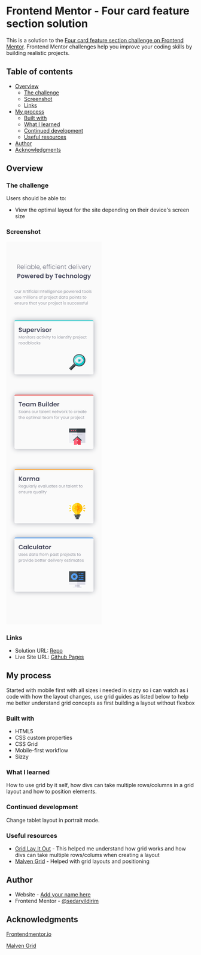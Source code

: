 # Frontend Mentor - Four card feature section solution

This is a solution to the [Four card feature section challenge on Frontend Mentor](https://www.frontendmentor.io/challenges/four-card-feature-section-weK1eFYK). Frontend Mentor challenges help you improve your coding skills by building realistic projects. 

## Table of contents

- [Overview](#overview)
  - [The challenge](#the-challenge)
  - [Screenshot](#screenshot)
  - [Links](#links)
- [My process](#my-process)
  - [Built with](#built-with)
  - [What I learned](#what-i-learned)
  - [Continued development](#continued-development)
  - [Useful resources](#useful-resources)
- [Author](#author)
- [Acknowledgments](#acknowledgments)


## Overview

### The challenge

Users should be able to:

- View the optimal layout for the site depending on their device's screen size

### Screenshot

![](./images/screenshot.jpg)

### Links

- Solution URL: [Repo](https://github.com/sedaryildirim/four-card-feature-section)
- Live Site URL: [Github Pages](https://sedaryildirim.github.io/four-card-feature-section/)

## My process

Started with mobile first with all sizes i needed in sizzy so i can watch as i code with how the layout changes, use grid guides as listed below to help me better understand grid concepts as first building a layout without flexbox

### Built with

- HTML5 
- CSS custom properties
- CSS Grid
- Mobile-first workflow
- Sizzy

### What I learned

How to use grid by it self, how divs can take multiple rows/columns in a grid layout and how to position elements.

### Continued development

Change tablet layout in portrait mode.

### Useful resources

- [Grid Lay It Out](https://grid.layoutit.com/) - This helped me understand how grid works and how divs can take multiple rows/colums when creating a layout
- [Malven Grid](https://grid.malven.co/) - Helped with grid layouts and positioning


## Author

- Website - [Add your name here](https://www.your-site.com)
- Frontend Mentor - [@sedaryildirim](https://www.frontendmentor.io/profile/sedaryildirim)

## Acknowledgments

[Frontendmentor.io](https://www.frontendmentor.io/)

[Malven Grid](https://grid.malven.co/)
